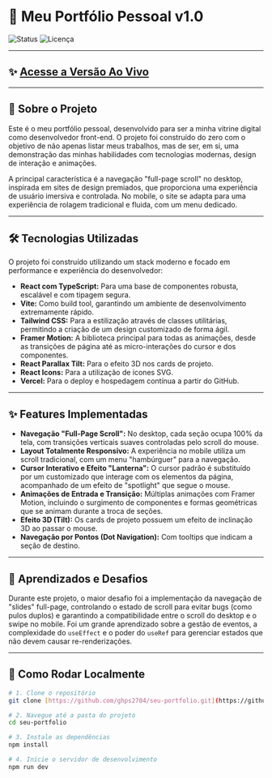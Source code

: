# 🚀 Meu Portfólio Pessoal v1.0

![Status](https://img.shields.io/badge/status-em%20desenvolvimento-blue?style=for-the-badge)
![Licença](https://img.shields.io/badge/licen%C3%A7a-MIT-green?style=for-the-badge)

---

## ✨ [Acesse a Versão Ao Vivo](https://guilhermepersuhn.com.br)

---

## 🎯 Sobre o Projeto

Este é o meu portfólio pessoal, desenvolvido para ser a minha vitrine digital como desenvolvedor front-end. O projeto foi construído do zero com o objetivo de não apenas listar meus trabalhos, mas de ser, em si, uma demonstração das minhas habilidades com tecnologias modernas, design de interação e animações.

A principal característica é a navegação "full-page scroll" no desktop, inspirada em sites de design premiados, que proporciona uma experiência de usuário imersiva e controlada. No mobile, o site se adapta para uma experiência de rolagem tradicional e fluida, com um menu dedicado.

---

## 🛠️ Tecnologias Utilizadas

O projeto foi construído utilizando um stack moderno e focado em performance e experiência do desenvolvedor:

* **React com TypeScript:** Para uma base de componentes robusta, escalável e com tipagem segura.
* **Vite:** Como build tool, garantindo um ambiente de desenvolvimento extremamente rápido.
* **Tailwind CSS:** Para a estilização através de classes utilitárias, permitindo a criação de um design customizado de forma ágil.
* **Framer Motion:** A biblioteca principal para todas as animações, desde as transições de página até as micro-interações do cursor e dos componentes.
* **React Parallax Tilt:** Para o efeito 3D nos cards de projeto.
* **React Icons:** Para a utilização de ícones SVG.
* **Vercel:** Para o deploy e hospedagem contínua a partir do GitHub.

---

## ✨ Features Implementadas

* **Navegação "Full-Page Scroll":** No desktop, cada seção ocupa 100% da tela, com transições verticais suaves controladas pelo scroll do mouse.
* **Layout Totalmente Responsivo:** A experiência no mobile utiliza um scroll tradicional, com um menu "hambúrguer" para a navegação.
* **Cursor Interativo e Efeito "Lanterna":** O cursor padrão é substituído por um customizado que interage com os elementos da página, acompanhado de um efeito de "spotlight" que segue o mouse.
* **Animações de Entrada e Transição:** Múltiplas animações com Framer Motion, incluindo o surgimento de componentes e formas geométricas que se animam durante a troca de seções.
* **Efeito 3D (Tilt):** Os cards de projeto possuem um efeito de inclinação 3D ao passar o mouse.
* **Navegação por Pontos (Dot Navigation):** Com tooltips que indicam a seção de destino.

---

## 🧠 Aprendizados e Desafios

Durante este projeto, o maior desafio foi a implementação da navegação de "slides" full-page, controlando o estado de scroll para evitar bugs (como pulos duplos) e garantindo a compatibilidade entre o scroll do desktop e o swipe no mobile. Foi um grande aprendizado sobre a gestão de eventos, a complexidade do `useEffect` e o poder do `useRef` para gerenciar estados que não devem causar re-renderizações.

---

## 🏁 Como Rodar Localmente

```bash
# 1. Clone o repositório
git clone [https://github.com/ghps2704/seu-portfolio.git](https://github.com/ghps2704/seu-portfolio.git)

# 2. Navegue até a pasta do projeto
cd seu-portfolio

# 3. Instale as dependências
npm install

# 4. Inicie o servidor de desenvolvimento
npm run dev
